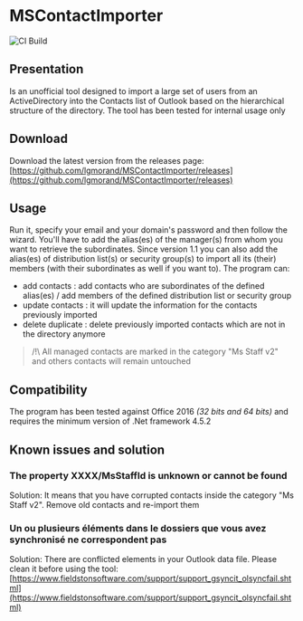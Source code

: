 # MSContactImporter

![CI Build](https://github.com/lgmorand/MSContactImporter/workflows/CI%20Build/badge.svg)

## Presentation

Is an unofficial tool designed to import a large set of users from an ActiveDirectory into the Contacts list of Outlook based on the hierarchical structure of the directory.
The tool has been tested for internal usage only 

## Download

Download the latest version from the releases page: [https://github.com/lgmorand/MSContactImporter/releases](https://github.com/lgmorand/MSContactImporter/releases)

## Usage

Run it, specify your email and your domain's password and then follow the wizard. You'll have to add the alias(es) of the manager(s) from whom you want to retrieve the subordinates. Since version 1.1 you can also add the alias(es) of distribution list(s) or security group(s) to import all its (their) members (with their subordinates as well if you want to). 
The program can:

- add contacts : add contacts who are subordinates of the defined alias(es) / add members of the defined distribution list or security group
- update contacts : it will update the information for the contacts previously imported
- delete duplicate : delete previously imported contacts which are not in the directory anymore

> /!\ All managed contacts are marked in the category "Ms Staff v2" and others contacts will remain untouched

## Compatibility

The program has been tested against Office 2016 *(32 bits and 64 bits)* and requires the minimum version of .Net framework 4.5.2

## Known issues and solution

### The property XXXX/MsStaffId is unknown or cannot be found

Solution: It means that you have corrupted contacts inside the category "Ms Staff v2". Remove old contacts and re-import them

### Un ou plusieurs éléments dans le dossiers que vous avez synchronisé ne correspondent pas

Solution: There are conflicted elements in your Outlook data file. Please clean it before using the tool: [https://www.fieldstonsoftware.com/support/support_gsyncit_olsyncfail.shtml](https://www.fieldstonsoftware.com/support/support_gsyncit_olsyncfail.shtml)

